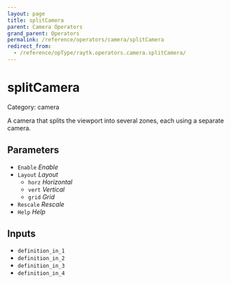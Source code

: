 ```yaml
---
layout: page
title: splitCamera
parent: Camera Operators
grand_parent: Operators
permalink: /reference/operators/camera/splitCamera
redirect_from:
  - /reference/opType/raytk.operators.camera.splitCamera/
---
```


# splitCamera

Category: camera



A camera that splits the viewport into several zones, each using a separate camera.

## Parameters

* `Enable` *Enable*
* `Layout` *Layout*
  * `horz` *Horizontal*
  * `vert` *Vertical*
  * `grid` *Grid*
* `Rescale` *Rescale*
* `Help` *Help*

## Inputs

* `definition_in_1`
* `definition_in_2`
* `definition_in_3`
* `definition_in_4`